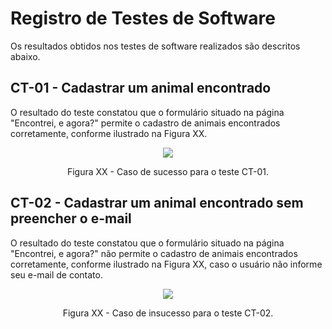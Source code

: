 # Registro de Testes de Software

Os resultados obtidos nos testes de software realizados são descritos abaixo. 

## CT-01 - Cadastrar um animal encontrado

O resultado do teste constatou que o formulário situado na página "Encontrei, e agora?" permite o cadastro de animais encontrados corretamente, conforme ilustrado na Figura XX. 

<p align="center">
<img src="https://user-images.githubusercontent.com/100412134/169697730-9d2c85b7-ff40-46e7-ae56-bafd77768e9a.png")
 </p>

<p align="center"> Figura XX - Caso de sucesso para o teste CT-01. </p>

## CT-02 - Cadastrar um animal encontrado sem preencher o e-mail

O resultado do teste constatou que o formulário situado na página "Encontrei, e agora?" não permite o cadastro de animais encontrados corretamente, conforme ilustrado na Figura XX, caso o usuário não informe seu e-mail de contato.

<p align="center">
<img src="https://user-images.githubusercontent.com/100412134/169697781-62f35b60-a384-4c2b-a03f-f94bdc2f94db.png")
 </p>

<p align="center"> Figura XX - Caso de insucesso para o teste CT-02. </p>
